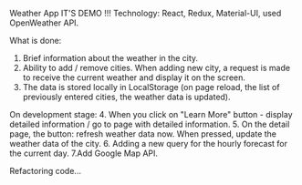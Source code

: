 Weather App
IT'S DEMO !!!
Technology: React, Redux, Material-UI, used OpenWeather API.

What is done:
1. Brief information about the weather in the city.
2. Ability to add / remove cities. When adding
new city, a request is made to receive the current weather and display
it on the screen.
3. The data is stored locally in LocalStorage (on page reload, the list of previously
entered cities, the weather data is updated).

On development stage:
4. When you click on "Learn More" button - display detailed information / go to
page with detailed information.
5. On the detail page, the button: refresh
weather data now. When pressed, update the weather data of the city.
6. Adding a new query for the hourly forecast for the current day.
7.Add Google Map API.

Refactoring code...
